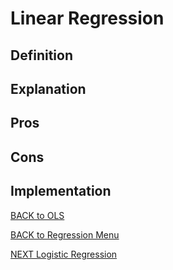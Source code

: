 # Linear Regression

<a id="definition"></a>
## Definition

<a id="explanation"></a>
## Explanation

<a id="pros"></a>
## Pros

<a id="cons"></a>
## Cons

<a id="implementation"></a>
## Implementation

[BACK to OLS](../ols/README.md) 

[BACK to Regression Menu](README.md)

[NEXT Logistic Regression]( ../instance-base-algorithms/README.md)